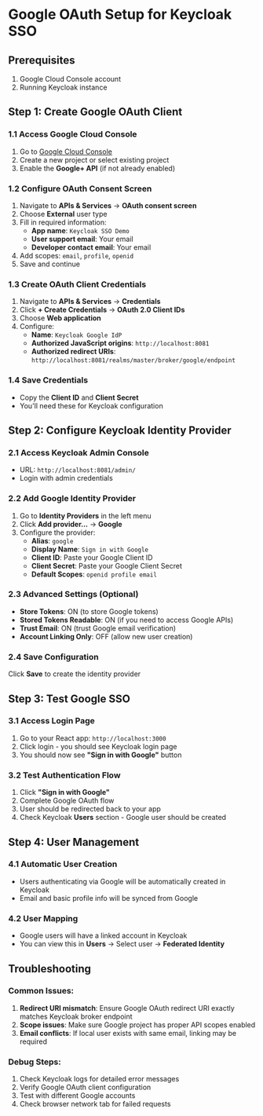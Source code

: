 # Google OAuth Setup for Keycloak SSO

## Prerequisites
1. Google Cloud Console account
2. Running Keycloak instance

## Step 1: Create Google OAuth Client

### 1.1 Access Google Cloud Console
1. Go to [Google Cloud Console](https://console.cloud.google.com/)
2. Create a new project or select existing project
3. Enable the **Google+ API** (if not already enabled)

### 1.2 Configure OAuth Consent Screen
1. Navigate to **APIs & Services** → **OAuth consent screen**
2. Choose **External** user type
3. Fill in required information:
   - **App name**: `Keycloak SSO Demo`
   - **User support email**: Your email
   - **Developer contact email**: Your email
4. Add scopes: `email`, `profile`, `openid`
5. Save and continue

### 1.3 Create OAuth Client Credentials
1. Navigate to **APIs & Services** → **Credentials**
2. Click **+ Create Credentials** → **OAuth 2.0 Client IDs**
3. Choose **Web application**
4. Configure:
   - **Name**: `Keycloak Google IdP`
   - **Authorized JavaScript origins**: `http://localhost:8081`
   - **Authorized redirect URIs**: `http://localhost:8081/realms/master/broker/google/endpoint`

### 1.4 Save Credentials
- Copy the **Client ID** and **Client Secret**
- You'll need these for Keycloak configuration

## Step 2: Configure Keycloak Identity Provider

### 2.1 Access Keycloak Admin Console
- URL: `http://localhost:8081/admin/`
- Login with admin credentials

### 2.2 Add Google Identity Provider
1. Go to **Identity Providers** in the left menu
2. Click **Add provider...** → **Google**
3. Configure the provider:
   - **Alias**: `google`
   - **Display Name**: `Sign in with Google`
   - **Client ID**: Paste your Google Client ID
   - **Client Secret**: Paste your Google Client Secret
   - **Default Scopes**: `openid profile email`

### 2.3 Advanced Settings (Optional)
- **Store Tokens**: ON (to store Google tokens)
- **Stored Tokens Readable**: ON (if you need to access Google APIs)
- **Trust Email**: ON (trust Google email verification)
- **Account Linking Only**: OFF (allow new user creation)

### 2.4 Save Configuration
Click **Save** to create the identity provider

## Step 3: Test Google SSO

### 3.1 Access Login Page
1. Go to your React app: `http://localhost:3000`
2. Click login - you should see Keycloak login page
3. You should now see **"Sign in with Google"** button

### 3.2 Test Authentication Flow
1. Click **"Sign in with Google"**
2. Complete Google OAuth flow
3. User should be redirected back to your app
4. Check Keycloak **Users** section - Google user should be created

## Step 4: User Management

### 4.1 Automatic User Creation
- Users authenticating via Google will be automatically created in Keycloak
- Email and basic profile info will be synced from Google

### 4.2 User Mapping
- Google users will have a linked account in Keycloak
- You can view this in **Users** → Select user → **Federated Identity**

## Troubleshooting

### Common Issues:
1. **Redirect URI mismatch**: Ensure Google OAuth redirect URI exactly matches Keycloak broker endpoint
2. **Scope issues**: Make sure Google project has proper API scopes enabled
3. **Email conflicts**: If local user exists with same email, linking may be required

### Debug Steps:
1. Check Keycloak logs for detailed error messages
2. Verify Google OAuth client configuration
3. Test with different Google accounts
4. Check browser network tab for failed requests